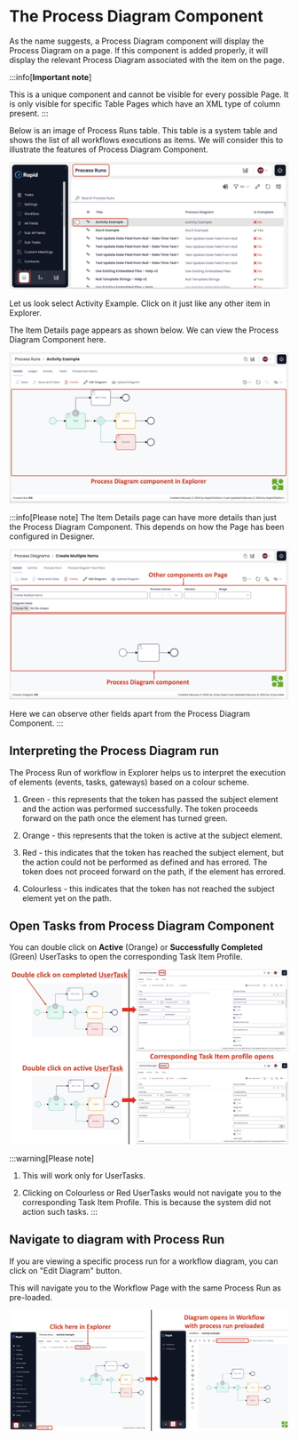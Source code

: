 # The Process Diagram Component

As the name suggests, a Process Diagram component will display the Process Diagram on a page. If this component is added properly, it will display the relevant Process Diagram associated with the item on the page.

:::info[**Important note**]

This is a unique component and cannot be visible for every possible Page. It is only visible for specific Table Pages which have an XML type of column present.
:::

Below is an image of Process Runs table. This table is a system table and shows the list of all workflows executions as items. We will consider this to illustrate the features of Process Diagram Component. 

![Image showing Process Runs System Table with Activity Example Item highlighted](<Process Diagram 1.png>)

Let us look select Activity Example. Click on it just like any other item in Explorer. 

The Item Details page appears as shown below. We can view the Process Diagram Component here. 

![Image showing Activity Example Item Details Page displaying Process Diagram Component](<Process Diagram 2.png>)

:::info[Please note]
The Item Details page can have more details than just the Process Diagram Component. This depends on how the Page has been configured in Designer.

![Image showing another example of a Page where Process Diagram Component present with other elements](<Process Diagram 3.png>)

Here we can observe other fields apart from the Process Diagram Component.
:::

## Interpreting the Process Diagram run  

The Process Run of workflow in Explorer helps us to interpret the execution of elements (events, tasks, gateways) based on a colour scheme.

1. Green - this represents that the token has passed the subject element and the action was performed successfully. The token proceeds forward on the path once the element has turned green.

2. Orange - this represents that the token is active at the subject element.

3. Red - this indicates that the token has reached the subject element, but the action could not be performed as defined and has errored. The token does not proceed forward on the path, if the element has errored.

4. Colourless - this indicates that the token has not reached the subject element yet on the path.

## Open Tasks from Process Diagram Component

You can double click on **Active** (Orange) or **Successfully Completed** (Green) UserTasks to open the corresponding Task Item Profile.

![Image showing how double clicking on valid UserTasks opens Task Item Profile](<Process Diagram 4.png>)

:::warning[Please note]

1. This will work only for UserTasks.

2. Clicking on Colourless or Red UserTasks would not navigate you to the corresponding Task Item Profile. This is because the system did not action such tasks.
:::

## Navigate to diagram with Process Run

If you are viewing a specific process run for a workflow diagram, you can click on "Edit Diagram" button. 

This will navigate you to the Workflow Page with the same Process Run as pre-loaded.

![Image showing how Edit Diagram option navigates from Explorer to Workflow with corresponding Process Run Diagram preloaded](<Process Diagram 5.png>)

